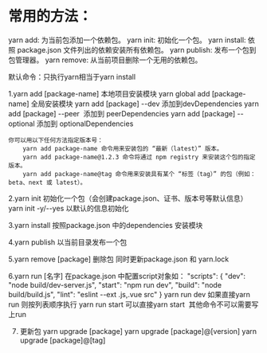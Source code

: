 
# 常用的方法：

yarn add: 为当前包添加一个依赖包。
yarn init: 初始化一个包。
yarn install: 依照 package.json 文件列出的依赖安装所有依赖包。
yarn publish: 发布一个包到包管理器。
yarn remove: 从当前项目删除一个无用的依赖包。

默认命令：只执行yarn相当于yarn install

1.yarn add [package-name] 本地项目安装模块
  yarn global add [package-name] 全局安装模块
  yarn add [package] --dev 添加到devDependencies
  yarn add [package] --peer  添加到 peerDependencies 
  yarn add [package] --optional 添加到 optionalDependencies

    你可以用以下任何方法指定版本号：
        yarn add package-name 命令用来安装包的 “最新（latest）” 版本。
        yarn add package-name@1.2.3 命令将通过 npm registry 来安装这个包的指定版本。
        yarn add package-name@tag 命令用来安装具有某个 “标签（tag）” 的包（例如： beta、next 或 latest）。

2.yarn init 初始化一个包（会创建package.json、证书、版本号等默认信息）
  yarn init -y/--yes 以默认的信息初始化

3.yarn install 按照package.json 中的dependencies 安装模块

4.yarn publish 以当前目录发布一个包

5.yarn remove [package] 删除包 同时更新package.json 和 yarn.lock

6.yarn run [名字] 在package.json 中配置script对象如：
    "scripts": {
      "dev": "node build/dev-server.js",
      "start": "npm run dev",
      "build": "node build/build.js",
      "lint": "eslint --ext .js,.vue src"
    }
  yarn run dev 
  如果直接yarn run 则按列表顺序执行
  yarn run start 可以直接yarn start  其他命令不可以需要写上run

7. 更新包
  yarn upgrade [package]
  yarn upgrade [package]@[version]
  yarn upgrade [package]@[tag]

